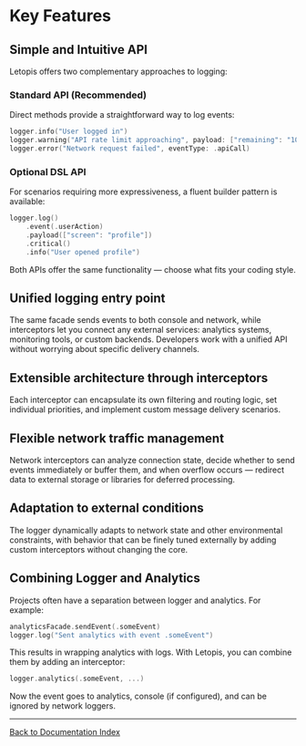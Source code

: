 # Key Features

## Simple and Intuitive API

Letopis offers two complementary approaches to logging:

### Standard API (Recommended)
Direct methods provide a straightforward way to log events:
```swift
logger.info("User logged in")
logger.warning("API rate limit approaching", payload: ["remaining": "10"])
logger.error("Network request failed", eventType: .apiCall)
```

### Optional DSL API
For scenarios requiring more expressiveness, a fluent builder pattern is available:
```swift
logger.log()
    .event(.userAction)
    .payload(["screen": "profile"])
    .critical()
    .info("User opened profile")
```

Both APIs offer the same functionality — choose what fits your coding style.

## Unified logging entry point

The same facade sends events to both console and network, while interceptors let you connect any external services: analytics systems, monitoring tools, or custom backends. Developers work with a unified API without worrying about specific delivery channels.

## Extensible architecture through interceptors

Each interceptor can encapsulate its own filtering and routing logic, set individual priorities, and implement custom message delivery scenarios.

## Flexible network traffic management

Network interceptors can analyze connection state, decide whether to send events immediately or buffer them, and when overflow occurs — redirect data to external storage or libraries for deferred processing.

## Adaptation to external conditions

The logger dynamically adapts to network state and other environmental constraints, with behavior that can be finely tuned externally by adding custom interceptors without changing the core.

## Combining Logger and Analytics

Projects often have a separation between logger and analytics. For example:

```swift
analyticsFacade.sendEvent(.someEvent)
logger.log("Sent analytics with event .someEvent")
```

This results in wrapping analytics with logs. With Letopis, you can combine them by adding an interceptor:

```swift
logger.analytics(.someEvent, ...)
```

Now the event goes to analytics, console (if configured), and can be ignored by network loggers.

---

[Back to Documentation Index](index.md)
